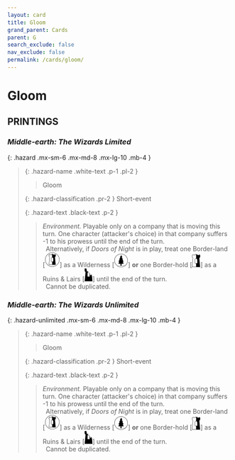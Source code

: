 ```yaml
---
layout: card
title: Gloom
grand_parent: Cards
parent: G
search_exclude: false
nav_exclude: false
permalink: /cards/gloom/
---
```


# Gloom


## PRINTINGS


### _Middle-earth: The Wizards Limited_

{: .hazard .mx-sm-6 .mx-md-8 .mx-lg-10 .mb-4 }
> {: .hazard-name .white-text .p-1 .pl-2 }
> > <div class="hazard-mp"></div>
> > <div class="card-name">Gloom</div>
>
> {: .hazard-classification .pr-2 }
> Short-event
>
> {: .hazard-text .black-text .p-2 }
> > _Environment._ Playable only on a company that is moving this turn. One character (attacker's choice) in that company suffers -1 to his prowess until the end of the turn. <br>&ensp;Alternatively, if _Doors of Night_ is in play, treat one Border-land <nobr>[<img src="/assets/images/border-land.svg">]</nobr> as a Wilderness <nobr>[<img src="/assets/images/wilderness.svg">]</nobr> **or** one Border-hold <nobr>[<img src="/assets/images/border-hold.svg">]</nobr> as a Ruins & Lairs <nobr>[<img src="/assets/images/ruinlair.svg">]</nobr> until the end of the turn. <br>&ensp;Cannot be duplicated. 
>



### _Middle-earth: The Wizards Unlimited_

{: .hazard-unlimited .mx-sm-6 .mx-md-8 .mx-lg-10 .mb-4 }
> {: .hazard-name .white-text .p-1 .pl-2 }
> > <div class="hazard-mp"></div>
> > <div class="card-name">Gloom</div>
>
> {: .hazard-classification .pr-2 }
> Short-event
>
> {: .hazard-text .black-text .p-2 }
> > _Environment._ Playable only on a company that is moving this turn. One character (attacker's choice) in that company suffers -1 to his prowess until the end of the turn. <br>&ensp;Alternatively, if _Doors of Night_ is in play, treat one Border-land <nobr>[<img src="/assets/images/border-land.svg">]</nobr> as a Wilderness <nobr>[<img src="/assets/images/wilderness.svg">]</nobr> **or** one Border-hold <nobr>[<img src="/assets/images/border-hold.svg">]</nobr> as a Ruins & Lairs <nobr>[<img src="/assets/images/ruinlair.svg">]</nobr> until the end of the turn. <br>&ensp;Cannot be duplicated. 
>
